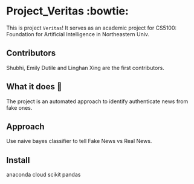 # Project_Veritas :bowtie:

This is project `Veritas`! It serves as an academic project for
CS5100: Foundation for Artificial Intelligence in Northeastern Univ.

## Contributors

Shubhi, Emily Dutile and Linghan Xing are the first contributors.

## What it does :rocket:

The project is an automated approach to identify authenticate news
from fake ones. 

## Approach

Use naive bayes classifier to tell Fake News vs Real News.


## Install
anaconda cloud
scikit
pandas

